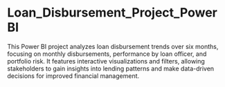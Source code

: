 # Loan_Disbursement_Project_PowerBI
This Power BI project analyzes loan disbursement trends over six months, focusing on monthly disbursements, performance by loan officer, and portfolio risk. It features interactive visualizations and filters, allowing stakeholders to gain insights into lending patterns and make data-driven decisions for improved financial management.
